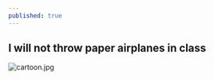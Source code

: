 ```yaml
---
published: true
---
```

## I will not throw paper airplanes in class

![cartoon.jpg]({{site.baseurl}}/_posts/cartoon.jpg)
